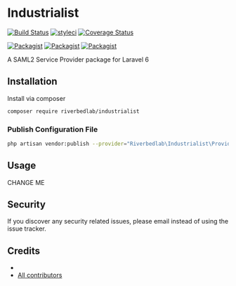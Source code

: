 # Industrialist

[![Build Status](https://travis-ci.org/riverbedlab/industrialist.svg?branch=master)](https://travis-ci.org/riverbedlab/industrialist)
[![styleci](https://styleci.io/repos/CHANGEME/shield)](https://styleci.io/repos/CHANGEME)
[![Coverage Status](https://coveralls.io/repos/github/riverbedlab/industrialist/badge.svg?branch=master)](https://coveralls.io/github/riverbedlab/industrialist?branch=master)

[![Packagist](https://img.shields.io/packagist/v/riverbedlab/industrialist.svg)](https://packagist.org/packages/riverbedlab/industrialist)
[![Packagist](https://poser.pugx.org/riverbedlab/industrialist/d/total.svg)](https://packagist.org/packages/riverbedlab/industrialist)
[![Packagist](https://img.shields.io/packagist/l/riverbedlab/industrialist.svg)](https://packagist.org/packages/riverbedlab/industrialist)

A SAML2 Service Provider package for Laravel 6

## Installation

Install via composer
```bash
composer require riverbedlab/industrialist
```

### Publish Configuration File

```bash
php artisan vendor:publish --provider="Riverbedlab\Industrialist\Providers\ServiceProvider" --tag="config"
```

## Usage

CHANGE ME

## Security

If you discover any security related issues, please email
instead of using the issue tracker.

## Credits

- [](https://github.com/riverbedlab/industrialist)
- [All contributors](https://github.com/riverbedlab/industrialist/graphs/contributors)
